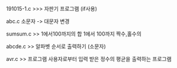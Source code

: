 191015-1.c >>> 자판기 프로그램 (if사용)  

abc.c 소문자 -> 대문자 변경

sumsum.c >> 1에서100까지의 합 1에서 100까지 짝수,홀수의 

abcde.c  >> 알파벳 순서로 출력하기 (소문자)

avr.c >> 프로그램 사용자로부터 입력 받은 정수의 평균을 출력하는 프로그램
